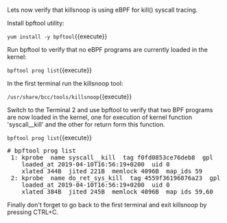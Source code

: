 Lets now verify that killsnoop is using eBPF for kill() syscall tracing.

Install bpftool utility:

`yum install -y bpftool`{{execute}} 

Run bpftool to verify that no eBPF programs are currently loaded in the kernel:

`bpftool prog list`{{execute}}

In the first terminal run the killsnoop tool:

`/usr/share/bcc/tools/killsnoop`{{execute}}

Switch to the Terminal 2 and use bpftool to verify that two BPF programs are now loaded in the kernel, one for execution of kernel function 'syscall__kill' and the other for return form this function.

`bpftool prog list`{{execute}}

<pre class="file">
# bpftool prog list
 1: kprobe  name syscall__kill  tag f0fd0853ce76deb8  gpl
	loaded_at 2019-04-10T16:56:19+0200  uid 0
	xlated 344B  jited 221B  memlock 4096B  map_ids 59
 2: kprobe  name do_ret_sys_kill  tag 4559f36196876a23  gpl
	loaded_at 2019-04-10T16:56:19+0200  uid 0
	xlated 384B  jited 245B  memlock 4096B  map_ids 59,60
</pre>

Finally don't forget to go back to the first terminal and exit killsnoop by pressing CTRL+C.
